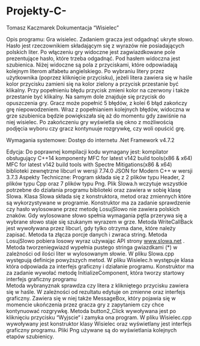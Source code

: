 # Projekty-C-
Tomasz Kaczmarek
Dokumentacja “Wisielec”

Opis programu:
Gra wisielec. Zadaniem gracza jest odgadnąć ukryte słowo. Hasło jest rzeczownikiem składającym się z wyrazów nie posiadających polskich liter. Po włączeniu gry widoczne jest zagwiazdkowane pole prezentujące hasło, które trzeba odgadnąć. Pod hasłem widoczna jest szubienica. Niżej widoczne są pola z przyciskami, które odpowiadają kolejnym literom alfabetu angielskiego. Po wybraniu litery przez użytkownika (poprzez kliknięcie przycisku), jeżeli litera zawiera się w haśle kolor przycisku zamieni się na kolor zielony a przycisk przestanie być klikalny. Przy popełnieniu błędu przycisk zmieni kolor na czerwony i także przestanie być klikalny. Na samym dole znajduje się przycisk do opuszczenia gry. Gracz może popełnić 5 błędów, z kolei 6 błąd zakończy grę niepowodzeniem. Wraz z popełnianiem kolejnych błędów, widoczna w grze szubienica będzie powiększała się aż do momentu gdy zawiśnie na niej wisielec. Po zakończeniu gry wyświetla się okno z możliwością podjęcia wyboru czy gracz kontynuuje rozgrywkę, czy woli opuścić grę. 

Wymagania systemowe:
Dostęp do internetu
.Net Framework v4.7.2

Edycja:
Do poprawnej kompilacji kodu wymagany jest: 
kompilator obsługujący C++14
komponenty
MFC for latest v142 build tools(x86 & x64)
MFC for latest v142 build tools with Spectre Mitigations(x86 & x64)
biblioteki zewnętrzne
libcurl w wersji 7.74.0
JSON for Modern C++ w wersji 3.7.3
Aspekty Techniczne:
Program składa się z 2 plików typu Header, 2 plików typu Cpp oraz 7 plików typu Png. 
Plik Slowa.h wczytuje wszystkie potrzebne do działania programu biblioteki oraz zawiera w sobię klasę Slowa.
Klasa Slowa składa się z konstruktora, metod oraz zmiennych które są wykorzystywane w programie. 
Konstruktor ma za zadanie sprawdzenie czy hasło wylosowane przez metodę LosujSlowo nie zawiera polskich znaków. Gdy wylosowane słowo spełnia wymagania pętla przerywa się a wybrane słowo staje się szukanym wyrazem w grze. 
Metoda WriteCallBack jest wywoływana przez libcurl, gdy tylko otrzyma dane, które należy zapisać. Metoda ta złącza porcje danych i zwraca string.
Metoda LosujSlowo pobiera losowy wyraz używając API strony www.slowa.net .
	Metoda tworzeniegwiazd wypełnia pustego stringa gwiazdkami  (*) w zależności od ilości liter w wylosowanym słowie.
W pliku Slowa.cpp występują definicje powyższych metod.
W pliku Wisielec.h występuje klasa która odpowiada za interfejs graficzny i działanie programu.
	Konstruktor ma za zadanie wywołać metodę InitializeComponent,  która tworzy startowy interfejs graficzny programu	
	Metoda wybranyznak sprawdza czy litera z klikniętego przycisku zawiera się w haśle. W zależności od rezultatu edytuje on zmienne oraz interfejs graficzny. Zawiera się w niej także MessageBox, który pojawia się w momencie ukończenia przez gracza gry z zapytaniem czy chce kontynuować rozgrywkę. 
	Metoda button2_Click wywoływana jest po kliknięciu przycisku “Wyjscie“ i zamyka ona program.
W pliku Wisielec.cpp wywoływany jest konstruktor klasy Wisielec oraz wyświetlany jest interfejs graficzny programu.
Pliki Png używane są do wyświetlania kolejnych etapów szubienicy.

